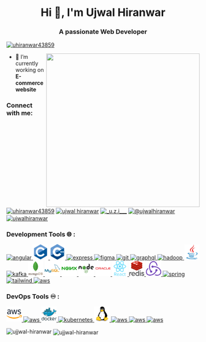 <h1 align="center">Hi 👋, I'm Ujwal Hiranwar</h1>
<h3 align="center">A passionate Web Developer</h3>



<p align="left"> <a href="https://twitter.com/uhiranwar43859" target="blank"><img src="https://img.shields.io/twitter/follow/uhiranwar43859?logo=twitter&style=for-the-badge" alt="uhiranwar43859" /></a> </p>
<img align="right" width="400" height="400" src="https://user-images.githubusercontent.com/74038190/229223263-cf2e4b07-2615-4f87-9c38-e37600f8381a.gif">

- 🔭 I’m currently working on **E-commerce website**

<h3 align="left">Connect with me:</h3>
<p align="left">
<a href="https://twitter.com/uhiranwar43859" target="blank"><img align="center" src="https://raw.githubusercontent.com/rahuldkjain/github-profile-readme-generator/master/src/images/icons/Social/twitter.svg" alt="uhiranwar43859" height="30" width="40" /></a>
<a href="https://linkedin.com/in/ujwal hiranwar" target="blank"><img align="center" src="https://raw.githubusercontent.com/rahuldkjain/github-profile-readme-generator/master/src/images/icons/Social/linked-in-alt.svg" alt="ujwal hiranwar" height="30" width="40" /></a>
<a href="https://instagram.com/_u.z.i___" target="blank"><img align="center" src="https://raw.githubusercontent.com/rahuldkjain/github-profile-readme-generator/master/src/images/icons/Social/instagram.svg" alt="_u.z.i___" height="30" width="40" /></a>
<a href="https://hashnode.com/@ujwalhiranwar" target="blank"><img align="center" src="https://raw.githubusercontent.com/rahuldkjain/github-profile-readme-generator/master/src/images/icons/Social/hashnode.svg" alt="@ujwalhiranwar" height="30" width="40" /></a>
<a href="https://www.leetcode.com/ujwalhiranwar" target="blank"><img align="center" src="https://raw.githubusercontent.com/rahuldkjain/github-profile-readme-generator/master/src/images/icons/Social/leet-code.svg" alt="ujwalhiranwar" height="30" width="40" /></a>
</p>

<h3 align="left">Development Tools 🌐 : </h3>
<p align="left"> <a href="https://angular.io" target="_blank" rel="noreferrer"> <img src="https://angular.io/assets/images/logos/angular/angular.svg" alt="angular" width="40" height="40"/> </a>  <a href="https://www.cprogramming.com/" target="_blank" rel="noreferrer"> <img src="https://raw.githubusercontent.com/devicons/devicon/master/icons/c/c-original.svg" alt="c" width="40" height="40"/> </a> <a href="https://www.w3schools.com/cpp/" target="_blank" rel="noreferrer"> <img src="https://raw.githubusercontent.com/devicons/devicon/master/icons/cplusplus/cplusplus-original.svg" alt="cplusplus" width="40" height="40"/> </a> <a href="https://expressjs.com" target="_blank" rel="noreferrer"> <img src="https://img.icons8.com/?size=100&id=kg46nzoJrmTR&format=png&color=FFFFFF" alt="express" width="40" height="40"/> </a> <a href="https://www.figma.com/" target="_blank" rel="noreferrer"> <img src="https://www.vectorlogo.zone/logos/figma/figma-icon.svg" alt="figma" width="40" height="40"/> </a> <a href="https://git-scm.com/" target="_blank" rel="noreferrer"> <img src="https://www.vectorlogo.zone/logos/git-scm/git-scm-icon.svg" alt="git" width="40" height="40"/> </a> <a href="https://graphql.org" target="_blank" rel="noreferrer"> <img src="https://www.vectorlogo.zone/logos/graphql/graphql-icon.svg" alt="graphql" width="40" height="40"/> </a> <a href="https://hadoop.apache.org/" target="_blank" rel="noreferrer"> <img src="https://www.vectorlogo.zone/logos/apache_hadoop/apache_hadoop-icon.svg" alt="hadoop" width="40" height="40"/> </a> <a href="https://www.java.com" target="_blank" rel="noreferrer"> <img src="https://raw.githubusercontent.com/devicons/devicon/master/icons/java/java-original.svg" alt="java" width="40" height="40"/> </a> <a href="https://kafka.apache.org/" target="_blank" rel="noreferrer"> <img src="https://openwhisk.apache.org/images/icons/icon-kafka-white-trans.png" alt="kafka" width="40" height="40"/> </a>   <a href="https://www.mongodb.com/" target="_blank" rel="noreferrer"> <img src="https://raw.githubusercontent.com/devicons/devicon/master/icons/mongodb/mongodb-original-wordmark.svg" alt="mongodb" width="40" height="40"/> </a> <a href="https://www.mysql.com/" target="_blank" rel="noreferrer"> <img src="https://raw.githubusercontent.com/devicons/devicon/master/icons/mysql/mysql-original-wordmark.svg" alt="mysql" width="40" height="40"/> </a> <a href="https://www.nginx.com" target="_blank" rel="noreferrer"> <img src="https://raw.githubusercontent.com/devicons/devicon/master/icons/nginx/nginx-original.svg" alt="nginx" width="40" height="40"/> </a> <a href="https://nodejs.org" target="_blank" rel="noreferrer"> <img src="https://raw.githubusercontent.com/devicons/devicon/master/icons/nodejs/nodejs-original-wordmark.svg" alt="nodejs" width="40" height="40"/> </a> <a href="https://www.oracle.com/" target="_blank" rel="noreferrer"> <img src="https://raw.githubusercontent.com/devicons/devicon/master/icons/oracle/oracle-original.svg" alt="oracle" width="40" height="40"/> </a> <a href="https://reactjs.org/" target="_blank" rel="noreferrer"> <img src="https://raw.githubusercontent.com/devicons/devicon/master/icons/react/react-original-wordmark.svg" alt="react" width="40" height="40"/> </a> <a href="https://redis.io" target="_blank" rel="noreferrer"><img src="https://raw.githubusercontent.com/devicons/devicon/master/icons/redis/redis-original-wordmark.svg" alt="redis" width="40" height="40"/> </a> <a href="https://redux.js.org" target="_blank" rel="noreferrer"> <img src="https://raw.githubusercontent.com/devicons/devicon/master/icons/redux/redux-original.svg" alt="redux" width="40" height="40"/> </a> <a href="https://spring.io/" target="_blank" rel="noreferrer"> <img src="https://www.vectorlogo.zone/logos/springio/springio-icon.svg" alt="spring" width="40" height="40"/> </a> <a href="https://tailwindcss.com/" target="_blank" rel="noreferrer"> <img src="https://www.vectorlogo.zone/logos/tailwindcss/tailwindcss-icon.svg" alt="tailwind" width="40" height="40"/> </a> 
  <a href="#" target="_blank" rel="noreferrer"> <img src="https://miro.medium.com/v2/resize:fit:786/1*okiCUvTUJLtOqJv1dMzwpA.png" alt="aws" width="40" height="40"/> </a>
  </p>

<h3 align="left">DevOps Tools ♾️ : </h3>
<p align="left">
<a href="https://aws.amazon.com" target="_blank" rel="noreferrer"> <img src="https://raw.githubusercontent.com/devicons/devicon/master/icons/amazonwebservices/amazonwebservices-original-wordmark.svg" alt="aws" width="40" height="40"/> </a>
  <a href="#" target="_blank" rel="noreferrer"> <img src="https://icon.icepanel.io/Technology/svg/GitHub-Actions.svg" alt="aws" width="40" height="40"/> </a>
  <a href="https://www.docker.com/" target="_blank" rel="noreferrer"> <img src="https://raw.githubusercontent.com/devicons/devicon/master/icons/docker/docker-original-wordmark.svg" alt="docker" width="40" height="40"/> </a> 
  <a href="https://kubernetes.io" target="_blank" rel="noreferrer"> <img src="https://www.vectorlogo.zone/logos/kubernetes/kubernetes-icon.svg" alt="kubernetes" width="40" height="40"/> </a>
<a href="https://www.linux.org/" target="_blank" rel="noreferrer"> <img src="https://raw.githubusercontent.com/devicons/devicon/master/icons/linux/linux-original.svg" alt="linux" width="40" height="40"/> </a>
 <a href="#" target="_blank" rel="noreferrer"> <img src="https://icon.icepanel.io/Technology/svg/Argo-CD.svg" alt="aws" width="40" height="40"/> </a>
  <a href="#" target="_blank" rel="noreferrer"> <img src="https://seeklogo.com/images/H/helm-logo-9208DB3EE5-seeklogo.com.png" alt="aws" width="40" height="40"/> </a>
   <a href="#" target="_blank" rel="noreferrer"> <img src="https://img.icons8.com/?size=100&id=iGCCE2iEmh2u&format=png&color=000000" alt="aws" width="40" height="40"/> </a>
 
 
  
</p>

<p><img align="left" src="https://github-readme-stats.vercel.app/api/top-langs?username=ujjwal-hiranwar&show_icons=true&locale=en&layout=compact" alt="ujjwal-hiranwar" /></p>

<p>&nbsp;<img align="center" src="https://github-readme-stats.vercel.app/api?username=ujjwal-hiranwar&show_icons=true&locale=en" alt="ujjwal-hiranwar" /></p>

